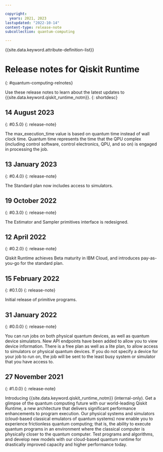 ```yaml
---

copyright:
  years: 2021, 2023
lastupdated: "2022-10-14"
content-type: release-note
subcollection: quantum-computing

---
```


{{site.data.keyword.attribute-definition-list}}


# Release notes for Qiskit Runtime
{: #quantum-computing-relnotes}

Use these release notes to learn about the latest updates to {{site.data.keyword.qiskit_runtime_notm}}.
{: shortdesc}

## 14 August 2023
{: #0.5.0}
{: release-note}

The max_execution_time value is based on quantum time instead of wall clock time. Quantum time represents the time that the QPU complex (including control software, control electronics, QPU, and so on) is engaged in processing the job.

## 13 January 2023
{: #0.4.0}
{: release-note}

The Standard plan now includes access to simulators. 

## 19 October 2022
{: #0.3.0}
{: release-note}

The Estimator and Sampler primitives interface is redesigned. 

## 12 April 2022
{: #0.2.0}
{: release-note}

Qiskit Runtime achieves Beta maturity in IBM Cloud, and introduces pay-as-you-go for the standard plan.

## 15 February 2022
{: #0.1.0}
{: release-note}

Initial release of primitive programs.

## 31 January 2022
{: #0.0.0}
{: release-note}

You can run jobs on both physical quantum devices, as well as quantum device simulators.
New API endpoints have been added to allow you to view device information.
There is a free plan as well as a lite plan, to allow access to simulators or physical quantum devices.
If you do not specify a device for your job to run on, the job will be sent to the least busy system or simulator that you have access to.

## 27 November 2021
{: #1.0.0}
{: release-note}

Introducing {{site.data.keyword.qiskit_runtime_notm}} (internal-only). Get a glimpse of the quantum computing future with our world-leading Qiskit Runtime, a new architecture that delivers significant performance enhancements to program execution. Our physical systems and simulators (cloud-based classical emulators of quantum systems) now enable you to experience frictionless quantum computing; that is, the ability to execute quantum programs in an environment where the classical computer is physically closer to the quantum computer. Test programs and algorithms, and develop new models with our cloud-based quantum runtime for drastically improved capacity and higher performance today.

